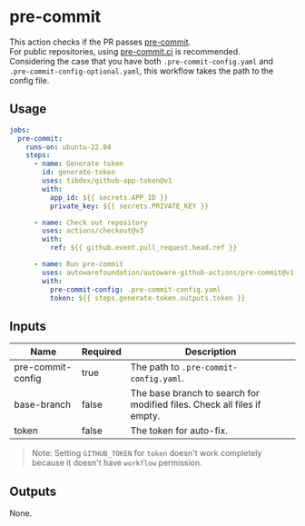 # pre-commit

This action checks if the PR passes [pre-commit](https://pre-commit.com/).  
For public repositories, using [pre-commit.ci](https://pre-commit.ci/) is recommended.  
Considering the case that you have both `.pre-commit-config.yaml` and `.pre-commit-config-optional.yaml`, this workflow takes the path to the config file.

## Usage

```yaml
jobs:
  pre-commit:
    runs-on: ubuntu-22.04
    steps:
      - name: Generate token
        id: generate-token
        uses: tibdex/github-app-token@v1
        with:
          app_id: ${{ secrets.APP_ID }}
          private_key: ${{ secrets.PRIVATE_KEY }}

      - name: Check out repository
        uses: actions/checkout@v3
        with:
          ref: ${{ github.event.pull_request.head.ref }}

      - name: Run pre-commit
        uses: autowarefoundation/autoware-github-actions/pre-commit@v1
        with:
          pre-commit-config: .pre-commit-config.yaml
          token: ${{ steps.generate-token.outputs.token }}
```

## Inputs

| Name              | Required | Description                                                             |
| ----------------- | -------- | ----------------------------------------------------------------------- |
| pre-commit-config | true     | The path to `.pre-commit-config.yaml`.                                  |
| base-branch       | false    | The base branch to search for modified files. Check all files if empty. |
| token             | false    | The token for auto-fix.                                                 |

> Note: Setting `GITHUB_TOKEN` for `token` doesn't work completely because it doesn't have `workflow` permission.

## Outputs

None.
